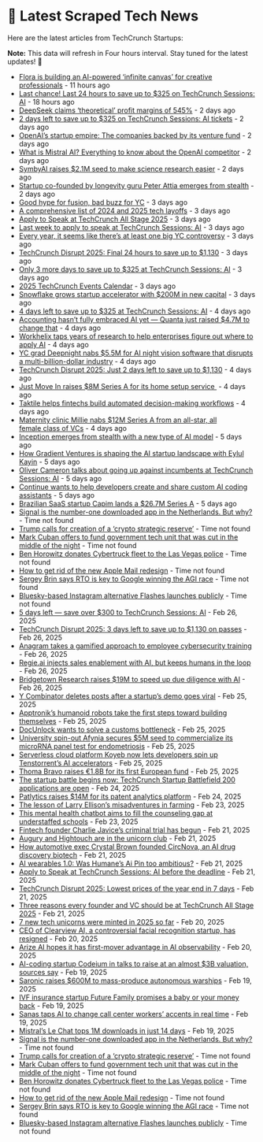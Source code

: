 
# 📰 Latest Scraped Tech News

Here are the latest articles from TechCrunch Startups:

**Note:** This data will refresh in Four hours interval. Stay tuned for the latest updates! 🔄
- [Flora is building an AI-powered ‘infinite canvas’ for creative professionals](https://techcrunch.com/2025/03/02/flora-is-building-an-ai-powered-infinite-canvas-for-creative-professionals/) - 11 hours ago
- [Last chance! Last 24 hours to save up to $325 on TechCrunch Sessions: AI](https://techcrunch.com/2025/03/02/last-chance-last-24-hours-to-save-up-to-325-on-techcrunch-sessions-ai/) - 18 hours ago
- [DeepSeek claims ‘theoretical’ profit margins of 545%](https://techcrunch.com/2025/03/01/deepseek-claims-theoretical-profit-margins-of-545/) - 2 days ago
- [2 days left to save up to $325 on TechCrunch Sessions: AI tickets](https://techcrunch.com/2025/03/01/2-days-left-to-save-up-to-325-on-techcrunch-sessions-ai-tickets/) - 2 days ago
- [OpenAI’s startup empire: The companies backed by its venture fund](https://techcrunch.com/2025/03/01/openais-startup-empire-the-companies-backed-by-its-venture-fund/) - 2 days ago
- [What is Mistral AI? Everything to know about the OpenAI competitor](https://techcrunch.com/2025/02/28/what-is-mistral-ai-everything-to-know-about-the-openai-competitor/) - 2 days ago
- [SymbyAI raises $2.1M seed to make science research easier](https://techcrunch.com/2025/02/28/symbyai-raises-2-1m-seed-to-make-science-research-easier/) - 2 days ago
- [Startup co-founded by longevity guru Peter Attia emerges from stealth](https://techcrunch.com/2025/02/28/startup-co-founded-by-longevity-guru-peter-attia-emerges-from-stealth/) - 2 days ago
- [Good hype for fusion, bad buzz for YC](https://techcrunch.com/2025/02/28/good-hype-for-fusion-bad-buzz-for-yc/) - 3 days ago
- [A comprehensive list of 2024 and 2025 tech layoffs](https://techcrunch.com/2025/02/28/tech-layoffs-2024-list/) - 3 days ago
- [Apply to Speak at TechCrunch All Stage 2025](https://techcrunch.com/2025/02/28/apply-to-speak-at-techcrunch-all-stage-2025/) - 3 days ago
- [Last week to apply to speak at TechCrunch Sessions: AI](https://techcrunch.com/2025/02/28/last-week-to-apply-to-speak-at-techcrunch-sessions-ai/) - 3 days ago
- [Every year, it seems like there’s at least one big YC controversy](https://techcrunch.com/podcast/every-year-it-seems-like-theres-at-least-one-big-yc-controversy/) - 3 days ago
- [TechCrunch Disrupt 2025: Final 24 hours to save up to $1,130](https://techcrunch.com/2025/02/28/techcrunch-disrupt-2025-final-hours-to-save-up-to-1130/) - 3 days ago
- [Only 3 more days to save up to $325 at TechCrunch Sessions: AI](https://techcrunch.com/2025/02/28/only-3-more-days-to-save-up-to-325-at-techcrunch-sessions-ai/) - 3 days ago
- [2025 TechCrunch Events Calendar](https://techcrunch.com/2025/02/27/2025-techcrunch-events-calendar/) - 3 days ago
- [Snowflake grows startup accelerator with $200M in new capital](https://techcrunch.com/2025/02/27/snowflake-grows-startup-accelerator-with-200m-in-new-capital/) - 3 days ago
- [4 days left to save up to $325 at TechCrunch Sessions: AI](https://techcrunch.com/2025/02/27/4-days-left-to-save-up-to-325-at-techcrunch-sessions-ai/) - 4 days ago
- [Accounting hasn’t fully embraced AI yet — Quanta just raised $4.7M to change that](https://techcrunch.com/2025/02/27/accounting-hasnt-fully-embraced-ai-yet-quanta-just-raised-4-7m-to-change-that/) - 4 days ago
- [Workhelix taps years of research to help enterprises figure out where to apply AI](https://techcrunch.com/2025/02/27/workhelix-taps-years-of-research-to-help-enterprises-figure-out-where-to-apply-ai/) - 4 days ago
- [YC grad Deepnight nabs $5.5M for AI night vision software that disrupts a multi-billion-dollar industry](https://techcrunch.com/2025/02/27/yc-grad-deepnight-nabs-5-5m-for-ai-night-vision-software-that-disrupts-a-multi-billion-dollar-industry/) - 4 days ago
- [TechCrunch Disrupt 2025: Just 2 days left to save up to $1,130](https://techcrunch.com/2025/02/27/techcrunch-disrupt-2025-just-2-days-left-to-save-up-to-1130/) - 4 days ago
- [Just Move In raises $8M Series A for its home setup service ](https://techcrunch.com/2025/02/27/just-move-in-raises-8m-series-a-for-its-home-setup-service/) - 4 days ago
- [Taktile helps fintechs build automated decision-making workflows](https://techcrunch.com/2025/02/27/taktile-helps-fintechs-build-automated-decision-making-workflows/) - 4 days ago
- [Maternity clinic Millie nabs $12M Series A from an all-star, all female class of VCs](https://techcrunch.com/2025/02/26/maternity-clinic-millie-nabs-12m-series-a-from-an-all-star-all-female-class-of-vcs/) - 4 days ago
- [Inception emerges from stealth with a new type of AI model](https://techcrunch.com/2025/02/26/inception-emerges-from-stealth-with-a-new-type-of-ai-model/) - 5 days ago
- [How Gradient Ventures is shaping the AI startup landscape with Eylul Kayin](https://techcrunch.com/podcast/how-gradient-ventures-is-shaping-the-ai-startup-landscape-with-eylul-kayin/) - 5 days ago
- [Oliver Cameron talks about going up against incumbents at TechCrunch Sessions: AI](https://techcrunch.com/2025/02/26/founders-talk-about-going-up-against-incumbents-at-techcrunch-sessions-ai/) - 5 days ago
- [Continue wants to help developers create and share custom AI coding assistants](https://techcrunch.com/2025/02/26/continue-wants-to-help-developers-create-and-share-custom-ai-coding-assistants/) - 5 days ago
- [Brazilian SaaS startup Capim lands a $26.7M Series A](https://techcrunch.com/2025/02/26/capim-a-brazilian-bnpl-startup-for-dental-services-lands-a-26-7m-series-a/) - 5 days ago
- [Signal is the number-one downloaded app in the Netherlands. But why?](https://techcrunch.com/2025/03/02/signal-is-the-number-one-downloaded-app-in-the-netherlands-but-why/) - Time not found
- [Trump calls for creation of a ‘crypto strategic reserve’](https://techcrunch.com/2025/03/02/trump-calls-for-creation-of-crypto-strategic-reserve/) - Time not found
- [Mark Cuban offers to fund government tech unit that was cut in the middle of the night](https://techcrunch.com/2025/03/01/mark-cuban-offers-to-fund-government-tech-unit-that-was-cut-in-the-middle-of-the-night/) - Time not found
- [Ben Horowitz donates Cybertruck fleet to the Las Vegas police](https://techcrunch.com/2025/03/01/ben-horowitz-donates-cybertruck-fleet-to-the-las-vegas-police/) - Time not found
- [How to get rid of the new Apple Mail redesign](https://techcrunch.com/2025/03/01/how-to-get-rid-of-the-new-apple-mail-redesign/) - Time not found
- [Sergey Brin says RTO is key to Google winning the AGI race](https://techcrunch.com/2025/02/28/sergey-brin-says-rto-is-key-to-google-winning-the-agi-race/) - Time not found
- [Bluesky-based Instagram alternative Flashes launches publicly](https://techcrunch.com/2025/02/28/bluesky-based-instagram-alternative-flashes-launches-publicly/) - Time not found
- [5 days left — save over $300 to TechCrunch Sessions: AI](https://techcrunch.com/2025/02/26/5-days-left-save-over-300-to-techcrunch-sessions-ai/) - Feb 26, 2025
- [TechCrunch Disrupt 2025: 3 days left to save up to $1,130 on passes](https://techcrunch.com/2025/02/26/techcrunch-disrupt-2025-3-days-left-to-save-up-to-1130-on-passes/) - Feb 26, 2025
- [Anagram takes a gamified approach to employee cybersecurity training](https://techcrunch.com/2025/02/26/anagram-takes-a-gamified-approach-to-employee-cybersecurity-training/) - Feb 26, 2025
- [Regie.ai injects sales enablement with AI, but keeps humans in the loop](https://techcrunch.com/2025/02/26/regie-ai-injects-sales-enablement-with-ai-but-keeps-humans-in-the-loop/) - Feb 26, 2025
- [Bridgetown Research raises $19M to speed up due diligence with AI](https://techcrunch.com/2025/02/26/bridgetown-research-raises-19m-to-speed-up-due-diligence-with-ai/) - Feb 26, 2025
- [Y Combinator deletes posts after a startup’s demo goes viral](https://techcrunch.com/2025/02/25/y-combinator-deletes-posts-after-a-startups-demo-goes-viral/) - Feb 25, 2025
- [Apptronik’s humanoid robots take the first steps toward building themselves](https://techcrunch.com/2025/02/25/apptroniks-humanoid-robots-take-the-first-steps-toward-building-themselves/) - Feb 25, 2025
- [DocUnlock wants to solve a customs bottleneck](https://techcrunch.com/2025/02/25/docunlock-wants-to-solve-a-customs-bottleneck/) - Feb 25, 2025
- [University spin-out Afynia secures $5M seed to commercialize its microRNA panel test for endometriosis](https://techcrunch.com/2025/02/25/university-spin-out-afynia-secures-5m-seed-to-commercialize-its-microrna-panel-test-for-endometriosis/) - Feb 25, 2025
- [Serverless cloud platform Koyeb now lets developers spin up Tenstorrent’s AI accelerators](https://techcrunch.com/2025/02/25/serverless-cloud-platform-koyeb-lets-developers-spin-up-tenstorrent-ai-accelerators/) - Feb 25, 2025
- [Thoma Bravo raises €1.8B for its first European fund](https://techcrunch.com/2025/02/25/thoma-bravo-raises-e1-8b-for-its-first-european-fund/) - Feb 25, 2025
- [The startup battle begins now: TechCrunch Startup Battlefield 200 applications are open](https://techcrunch.com/2025/02/24/the-startup-battle-begins-now-techcrunch-startup-battlefield-200-applications-are-now-open/) - Feb 24, 2025
- [Patlytics raises $14M for its patent analytics platform](https://techcrunch.com/2025/02/24/patlytics-raises-14m-series-a-funding-for-its-patent-analytics-platform/) - Feb 24, 2025
- [The lesson of Larry Ellison’s misadventures in farming](https://techcrunch.com/2025/02/23/the-lesson-of-larry-ellisons-misadventures-in-farming/) - Feb 23, 2025
- [This mental health chatbot aims to fill the counseling gap at understaffed schools](https://techcrunch.com/2025/02/23/this-mental-health-chatbot-aims-to-fill-the-counseling-gap-at-understaffed-schools/) - Feb 23, 2025
- [Fintech founder Charlie Javice’s criminal trial has begun](https://techcrunch.com/2025/02/21/fintech-founder-charlie-javices-criminal-trial-has-begun/) - Feb 21, 2025
- [Augury and Hightouch are in the unicorn club](https://techcrunch.com/2025/02/21/augury-and-hightouch-joined-the-unicorn-club/) - Feb 21, 2025
- [How automotive exec Crystal Brown founded CircNova, an AI drug discovery biotech](https://techcrunch.com/2025/02/21/how-automotive-exec-crystal-brown-founded-circnova-an-ai-drug-discovery-biotech/) - Feb 21, 2025
- [AI wearables 1.0: Was Humane’s Ai Pin too ambitious?](https://techcrunch.com/podcast/ai-wearables-1-0-was-humanes-ai-pin-too-ambitious/) - Feb 21, 2025
- [Apply to Speak at TechCrunch Sessions: AI before the deadline](https://techcrunch.com/2025/02/21/apply-to-speak-at-techcrunch-sessions-ai-before-the-deadline/) - Feb 21, 2025
- [TechCrunch Disrupt 2025: Lowest prices of the year end in 7 days](https://techcrunch.com/2025/02/21/techcrunch-disrupt-2025-lowest-prices-of-the-year-end-in-7-days/) - Feb 21, 2025
- [Three reasons every founder and VC should be at TechCrunch All Stage 2025](https://techcrunch.com/2025/02/21/3-big-reasons-to-attend-techcrunch-all-stage-2025-if-you-are-a-founder-or-vc/) - Feb 21, 2025
- [7 new tech unicorns were minted in 2025 so far](https://techcrunch.com/2025/02/20/7-new-tech-unicorns-were-minted-in-2025-so-far/) - Feb 20, 2025
- [CEO of Clearview AI, a controversial facial recognition startup, has resigned](https://techcrunch.com/2025/02/20/ceo-of-clearview-ai-a-controversial-facial-recognition-startup-has-resigned/) - Feb 20, 2025
- [Arize AI hopes it has first-mover advantage in AI observability](https://techcrunch.com/2025/02/20/arize-ai-hopes-it-has-first-mover-advantage-in-ai-observability/) - Feb 20, 2025
- [AI-coding startup Codeium in talks to raise at an almost $3B valuation, sources say](https://techcrunch.com/2025/02/19/ai-coding-startup-codeium-in-talks-to-raise-at-an-almost-3b-valuation-sources-say/) - Feb 19, 2025
- [Saronic raises $600M to mass-produce autonomous warships](https://techcrunch.com/2025/02/19/saronic-raises-600m-to-mass-produce-autonomous-warships/) - Feb 19, 2025
- [IVF insurance startup Future Family promises a baby or your money back](https://techcrunch.com/2025/02/19/ivf-insurance-startup-future-family-promises-a-baby-or-your-money-back/) - Feb 19, 2025
- [Sanas taps AI to change call center workers’ accents in real time](https://techcrunch.com/2025/02/19/sanas-taps-ai-to-change-call-center-workers-accents-in-real-time/) - Feb 19, 2025
- [Mistral’s Le Chat tops 1M downloads in just 14 days](https://techcrunch.com/2025/02/19/mistrals-le-chat-tops-1m-downloads-in-just-14-days/) - Feb 19, 2025
- [Signal is the number-one downloaded app in the Netherlands. But why?](https://techcrunch.com/2025/03/02/signal-is-the-number-one-downloaded-app-in-the-netherlands-but-why/) - Time not found
- [Trump calls for creation of a ‘crypto strategic reserve’](https://techcrunch.com/2025/03/02/trump-calls-for-creation-of-crypto-strategic-reserve/) - Time not found
- [Mark Cuban offers to fund government tech unit that was cut in the middle of the night](https://techcrunch.com/2025/03/01/mark-cuban-offers-to-fund-government-tech-unit-that-was-cut-in-the-middle-of-the-night/) - Time not found
- [Ben Horowitz donates Cybertruck fleet to the Las Vegas police](https://techcrunch.com/2025/03/01/ben-horowitz-donates-cybertruck-fleet-to-the-las-vegas-police/) - Time not found
- [How to get rid of the new Apple Mail redesign](https://techcrunch.com/2025/03/01/how-to-get-rid-of-the-new-apple-mail-redesign/) - Time not found
- [Sergey Brin says RTO is key to Google winning the AGI race](https://techcrunch.com/2025/02/28/sergey-brin-says-rto-is-key-to-google-winning-the-agi-race/) - Time not found
- [Bluesky-based Instagram alternative Flashes launches publicly](https://techcrunch.com/2025/02/28/bluesky-based-instagram-alternative-flashes-launches-publicly/) - Time not found